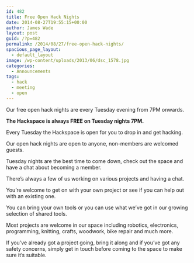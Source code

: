 ```yaml
---
id: 482
title: Free Open Hack Nights
date: 2014-08-27T19:55:15+00:00
author: James Wade
layout: post
guid: /?p=482
permalink: /2014/08/27/free-open-hack-nights/
spacious_page_layout:
  - default_layout
image: /wp-content/uploads/2013/06/dsc_1578.jpg
categories:
  - Announcements
tags:
  - hack
  - meeting
  - open
---
```

Our free open hack nights are every Tuesday evening from 7PM onwards.

**The Hackspace is always FREE on Tuesday nights 7PM.**

<!--more-->Every Tuesday the Hackspace is open for you to drop in and get hacking.

Our open hack nights are open to anyone, non-members are welcomed guests.

Tuesday nights are the best time to come down, check out the space and have a chat about becoming a member.

There’s always a few of us working on various projects and having a chat.

You&#8217;re welcome to get on with your own project or see if you can help out with an existing one.

You can bring your own tools or you can use what we&#8217;ve got in our growing selection of shared tools.

Most projects are welcome in our space including robotics, electronics, programming, knitting, crafts, woodwork, bike repair and much more.

If you&#8217;ve already got a project going, bring it along and if you&#8217;ve got any safety concerns, simply get in touch before coming to the space to make sure it&#8217;s suitable.